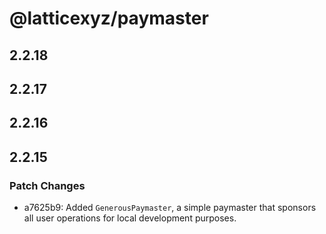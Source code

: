 # @latticexyz/paymaster

## 2.2.18

## 2.2.17

## 2.2.16

## 2.2.15

### Patch Changes

- a7625b9: Added `GenerousPaymaster`, a simple paymaster that sponsors all user operations for local development purposes.
